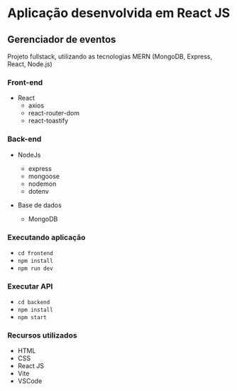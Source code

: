 # Aplicação desenvolvida em React JS

## Gerenciador de eventos

Projeto fullstack, utilizando as tecnologias MERN (MongoDB, Express, React, Node.js)

### Front-end
  - React
    - axios
    - react-router-dom
    - react-toastify

### Back-end
  - NodeJs
    - express
    - mongoose
    - nodemon
    - dotenv
  
  - Base de dados
    - MongoDB

### Executando aplicação
  - `cd frontend`
  - `npm install`
  - `npm run dev`

### Executar API
  - `cd backend`
  - `npm install`
  - `npm start`

### Recursos utilizados
  - HTML
  - CSS
  - React JS
  - Vite
  - VSCode
